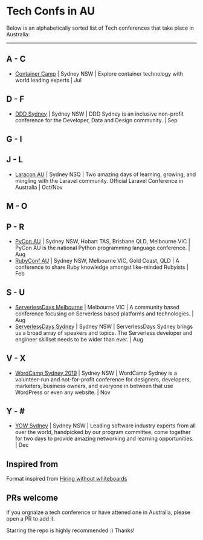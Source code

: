 # Tech Confs in AU

Below is an alphabetically sorted list of Tech conferences that take place in Australia:

---

## A - C

* [Container Camp](https://2019.container.camp/au/) | Sydney NSW | Explore container technology with world leading experts | Jul

## D - F

* [DDD Sydney](https://www.dddsydney.com.au/) | Sydney NSW | DDD Sydney is an inclusive non-profit conference for the Developer, Data and Design community. | Sep

## G - I

## J - L

* [Laracon AU](https://laracon.com.au/) | Sydney NSQ | Two amazing days of learning, growing, and mingling with the Laravel community. Official Laravel Conference in Australia | Oct/Nov

## M - O

## P - R
* [PyCon AU](https://pycon-au.org) | Sydney NSW, Hobart TAS, Brisbane QLD, Melbourne VIC | PyCon AU is the national Python programming language conference. | Aug
* [RubyConf AU](https://www.rubyconf.org.au) | Sydney NSW, Melbourne VIC, Gold Coast, QLD | A conference to share Ruby knowledge amongst like-minded Rubyists | Feb


## S - U

* [ServerlessDays Melbourne](https://www.serverlessdays.me) | Melbourne VIC | A community based conference focusing on Serverless based platforms and technologies. |  Aug
* [ServerlessDays Sydney](https://sydney.serverlessdays.io/) | Sydney NSW | ServerlessDays Sydney brings us a broad array of speakers and topics. The Serverless developer and engineer skillset needs to be wider than ever. | Aug

## V - X
* [WordCamp Sydney 2019](https://sydney.wordcamp.org/) | Sydney NSW | WordCamp Sydney is a volunteer-run and not-for-profit conference for designers, developers, marketers, business owners, and everyone in between that use WordPress or even any website. | Nov


## Y - \#
* [YOW Sydney](https://yowconference.com/sydney/) | Sydney NSW | Leading software industry experts from all over the world, handpicked by our program committee, come together for two days to provide amazing networking and learning opportunities. | Dec

## Inspired from

Format inspired from [Hiring without whiteboards](https://github.com/poteto/hiring-without-whiteboards)

## PRs welcome

If you orgnaize a tech conference or have attened one in Australia, please open a PR to add it. 

Starring the repo is highly recommended :) Thanks!
